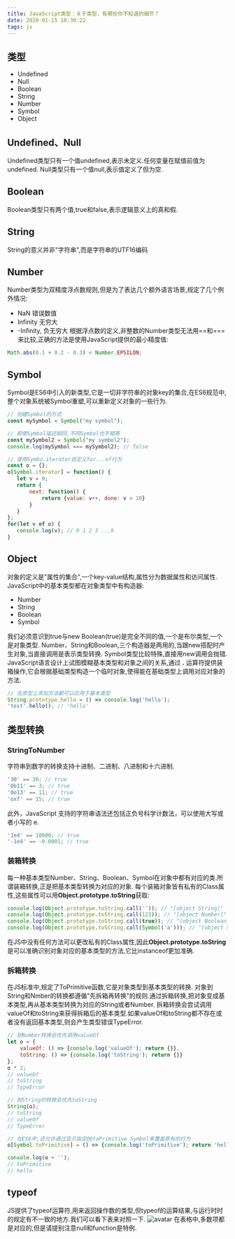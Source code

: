 ```yaml
---
title: JavaScript类型：关于类型，有哪些你不知道的细节？
date: 2020-01-15 18:30:22
tags: js
---
```


## 类型
- Undefined
- Null
- Boolean
- String
- Number
- Symbol
- Object

## Undefined、Null
Undefined类型只有一个值undefined,表示未定义.任何变量在赋值前值为undefined.
Null类型只有一个值null,表示值定义了但为空.

## Boolean
Boolean类型只有两个值,true和false,表示逻辑意义上的真和假.

## String
String的意义并非"字符串",而是字符串的UTF16编码

## Number
Number类型为双精度浮点数规则,但是为了表达几个额外语言场景,规定了几个例外情况:
- NaN 错误数值
- Infinity 无穷大
- -Infinity, 负无穷大
根据浮点数的定义,非整数的Number类型无法用==和===来比较,正确的方法是使用JavaScript提供的最小精度值:
```js
Math.abs(0.1 + 0.2 - 0.3) < Number.EPSILON;
```

## Symbol
 Symbol是ES6中引入的新类型,它是一切非字符串的对象key的集合,在ES6规范中,整个对象系统被Symbol重塑,可以重新定义对象的一些行为.
 ```js
// 创建Symbol的方式
const mySymbol = Symbol("my symbol");

// 即使Symbol描述相同,不同Symbol也不相等
const mySymbol2 = Symbol("my symbol2");
console.log(mySymbol === mySymbol2); // false

// 使用Symbo.iterator自定义for...of行为
const o = {};
o[Symbol.iterator] = function() {
    let v = 0;
    return {
        next: function() {
            return {value: v++, done: v > 10}
        }
    }   
};
for(let v of o) {
    console.log(v); // 0 1 2 3 ...9
}
```

## Object
对象的定义是"属性的集合",一个key-value结构,属性分为数据属性和访问属性.
JavaScript中的基本类型都在对象类型中有构造器:
- Number
- String
- Boolean
- Symbol

我们必须意识到true与new Boolean(true)是完全不同的值,一个是布尔类型,一个是对象类型.
Number、String和Boolean,三个构造器是两用的,当跟new搭配时产生对象,当直接调用是表示类型转换.
Symbol类型比较特殊,直接用new调用会抛错.
JavaScript语言设计上试图模糊基本类型和对象之间的关系,通过 **.** 运算符提供装箱操作,它会根据基础类型构造一个临时对象,使得能在基础类型上调用对应对象的方法.
```js
// 在原型上添加方法都可以应用于基本类型
String.prototype.hello = () => console.log('hello');
'test'.hello(); // 'hello'
```

## 类型转换

### StringToNumber
字符串到数字的转换支持十进制、二进制、八进制和十六进制.
```js
'30' == 30; // true
'0b11' == 3; // true
'0o13' == 11; // true
'oxf' == 15; // true
```
此外，JavaScript 支持的字符串语法还包括正负号科学计数法，可以使用大写或者小写的 e.
```js
'1e4' == 10000; // true
'-1e4' == -0.0001; // true
```
### 装箱转换
每一种基本类型Number、String、Boolean、Symbol在对象中都有对应的类.所谓装箱转换,正是把基本类型转换为对应的对象.
每个装箱对象皆有私有的Class属性,这些属性可以用**Object.prototype.toString**获取:
```js
console.log(Object.prototype.toString.call('')); // "[object String]"
console.log(Object.prototype.toString.call(123)); // "[object Number]"
console.log(Object.prototype.toString.call(true)); // "[object Boolean]"
console.log(Object.prototype.toString.call(Symbol('a'))); // "[object Symbol]"
```
在JS中没有任何方法可以更改私有的Class属性,因此**Object.prototype.toString**是可以准确识别对象对应的基本类型的方法,它比instanceof更加准确.

### 拆箱转换
在JS标准中,规定了ToPrimitive函数,它是对象类型到基本类型的转换.
对象到String和Nmber的转换都遵循"先拆箱再转换"的规则.通过拆箱转换,把对象变成基本类型,再从基本类型转换为对应的String或者Number.
拆箱转换会尝试调用valueOf和toString来获得拆箱后的基本类型.如果valueOf和toString都不存在或者没有返回基本类型,则会产生类型错误TypeError.
```js
// 到Number转换会优先调用valueOf
let o = { 
    valueOf: () => {console.log('valueOf'); return {}}, 
    toString: () => {console.log('toString'); return {}}
};
o * 2;
// valueOf
// toString
// TypeError

// 到String的转换会优先toString
String(o);
// toString
// valueOf
// TypeError

// 在ES6中,还允许通过显示指定@@toPrimitive Symbol来覆盖原有的行为
o[Symbol.toPrimitive] = () => {console.log('toPrimitive'); return 'hello'};

console.log(o + '');
// toPrimitive
// hello
```

## typeof
JS提供了typeof运算符,用来返回操作数的类型,但typeof的运算结果,与运行时时的规定有不一致的地方.我们可以看下表来对照一下.
![avatar](/h5/images/ec4299a73fb84c732efcd360fed6e16b.png)
在表格中,多数项都是对应的,但是请提别注意null和function是特例.
